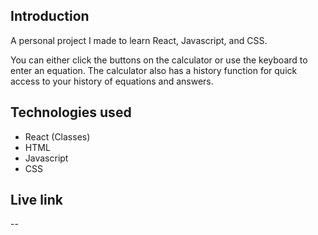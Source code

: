 ## Introduction

A personal project I made to learn React, Javascript, and CSS.

You can either click the buttons on the calculator or use the keyboard to enter an equation.
The calculator also has a history function for quick access to your history of equations and answers.

## Technologies used

- React (Classes)
- HTML
- Javascript
- CSS

## Live link

--